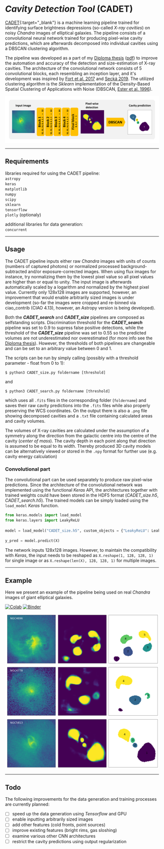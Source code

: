 # *Cavity Detection Tool* (CADET)

[CADET](https://tomasplsek.github.io/CADET/){:target="_blank"} is a machine learning pipeline trained for identifying surface brightness depressions (so-called *X-ray cavities*) on noisy *Chandra* images of elliptical galaxies. The pipeline consists of a convolutional neural network trained for producing pixel-wise cavity predictions, which are afterwards decomposed into individual cavities using a DBSCAN clustering algorithm.

The pipeline was developed as a part of my [Diploma thesis](https://is.muni.cz/th/x68od/?lang=en) ([pdf](pdfs/diploma_thesis.pdf)) to improve the automation and accuracy of the detection and size-estimation of X-ray cavities. The architecture of the convolutional network consists of 5 convolutional blocks, each resembling an inception layer, and it's development was inspired by [Fort et al. 2017](https://ui.adsabs.harvard.edu/abs/2017arXiv171200523F/abstract) and [Secká 2019](https://is.muni.cz/th/rnxoz/?lang=en;fakulta=1411). The utilized clustering algorithm is the *Sklearn* implementation of the Density-Based Spatial Clustering of Applications with Noise (DBSCAN, [Ester et al. 1996](https://citeseerx.ist.psu.edu/viewdoc/summary?doi=10.1.1.121.9220)).

![Architecture](figures/architecture.png)

---

## Requirements

libraries required for using the CADET pipeline:\
`astropy`\
`keras`\
`matplotlib`\
`numpy`\
`scipy`\
`sklearn`\
`tensorflow`\
`plotly` (optionaly)

additional libraries for data generation:\
`concurrent`

---

## Usage

The CADET pipeline inputs either raw *Chandra* images with units of counts (numbers of captured photons) or normalized processed background-subtracted and/or exposure-corrected images. When using flux images for instance, try normalizing them by the lowest pixel value so all pixel values are higher than or equal to unity. The input image is afterwards automatically scaled by a logarithm and normalized by the highest pixel value. Currently only 128x128 images are supported, however, an improvement that would enable arbitrarily sized images is under development (so-far the images were cropped and re-binned via ciao_contrib (CIAO 4.13), however, an Astropy version is being developed).

Both the ***CADET_search*** and ***CADET_size*** pipelines are composed as selfstanding scripts. Discrimination threshold for the ***CADET_search*** pipeline was set to 0.9 to supress false positive detections, while the threshold of the ***CADET_size*** pipeline was set to 0.55 so the predicted volumes are not underestimated nor overestimated (for more info see the [Diploma thesis](pdfs/diploma_thesis.pdf)). However, the thresholds of both pipelines are changeable and can be set to an arbitrary value between 0 and 1.

The scripts can be run by simply calling (possibly with a threshold parameter - float from 0 to 1):

```console
$ python3 CADET_size.py foldername [threshold]
```

and

```console
$ python3 CADET_search.py foldername [threshold]
```

which uses all `.fits` files in the corresponding folder (`foldername`) and saves their raw cavity predictions into the `.fits` files while also properly preserving the WCS coordinates. On the output there is also a `.png` file showing decomposed cavities and a `.txt` file containing calculated areas and cavity volumes.

The volumes of X-ray cavities are calculated under the assumption of a symmetry along the direction from the galactic centre into the centre of the cavity (*center of mass*). The cavity depth in each point along that direction is assumed to be equal to its width. Thereby produced 3D cavity models can be alternatively viewed or stored in the `.npy` format for further use (e.g. cavity energy calculation)

### Convolutional part

The convolutional part can be used separately to produce raw pixel-wise predictions. Since the architecture of the convolutional network was implemented using the functional *Keras* API, the architectures together with trained weights could have been stored in the HDF5 format (*CADET_size.h5*, *CADET_search.h5*). The trained models can be simply loaded using the `load_model` *Keras* function.

```python
from keras.models import load_model
from keras.layers import LeakyReLU

model = load_model("CADET_size.h5", custom_objects = {"LeakyReLU": LeakyReLU})

y_pred = model.predict(X)
```

The network inputs 128x128 images. However, to maintain the compatibility with *Keras*, the input needs to be reshaped as `X.reshape(1, 128, 128, 1)` for single image or as `X.reshape(len(X), 128, 128, 1)` for multiple images.

---

## Example

Here we present an example of the pipeline being used on real *Chandra* images of giant elliptical galaxies.

[![Colab](https://colab.research.google.com/assets/colab-badge.svg)](https://colab.research.google.com/github/tomasplsek/CADET/blob/main/CADET_example_colab.ipynb) [![Binder](https://mybinder.org/badge_logo.svg)](https://mybinder.org/v2/gh/tomasplsek/CADET/HEAD?filepath=CADET_example_binder.ipynb)

![](example/decomposed/NGC4696_CADET_size.png)
![](example/decomposed/NGC4778_CADET_size.png)
![](example/decomposed/NGC5813_CADET_size.png)

---

## Todo

The following improvements for the data generation and training processes are currently planned:

- [ ] speed up the data generation using *Tensorflow* and GPU
- [ ] enable inputting arbitrarily sized images
- [ ] add other features (cold fronts, point sources)
- [ ] improve existing features (bright rims, gas sloshing)
- [ ] examine various other CNN architectures
- [ ] restrict the cavity predictions using output regularization